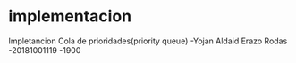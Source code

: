 # implementacion
Impletancion Cola de prioridades(priority queue)
-Yojan Aldaid Erazo Rodas
-20181001119
-1900
